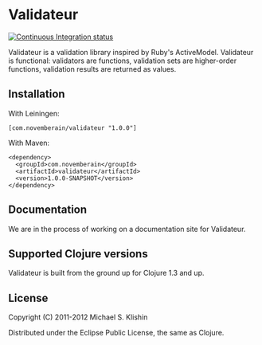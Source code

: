 # Validateur

[![Continuous Integration status](https://secure.travis-ci.org/michaelklishin/validateur.png)](http://travis-ci.org/michaelklishin/validateur)

Validateur is a validation library inspired by Ruby's ActiveModel. Validateur is functional: validators are
functions, validation sets are higher-order functions, validation results are returned as values.


## Installation

With Leiningen:

    [com.novemberain/validateur "1.0.0"]


With Maven:

    <dependency>
      <groupId>com.novemberain</groupId>
      <artifactId>validateur</artifactId>
      <version>1.0.0-SNAPSHOT</version>
    </dependency>


## Documentation

We are in the process of working on a documentation site for Validateur.


## Supported Clojure versions

Validateur is built from the ground up for Clojure 1.3 and up.


## License

Copyright (C) 2011-2012 Michael S. Klishin

Distributed under the Eclipse Public License, the same as Clojure.
